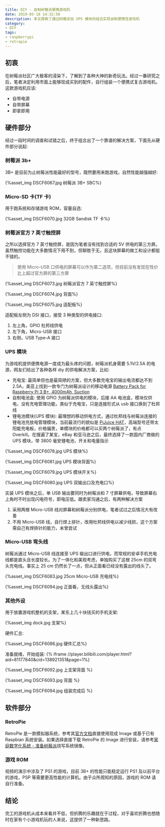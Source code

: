 ```yaml
---
title: DIY - 自制树莓派便携游戏机
date: 2019-05-18 14:32:58
description: 本文探索了通过树莓派加 UPS 模块的组合实现自制便携性游戏机
category:
- DIY
tags:
- raspberrypi
- retropie
---
```


## 初衷
在树莓派社区广大极客的浸染下，了解到了各种大神的新奇玩法。经过一番研究之后，笔者决定利用市面上能够现成买到的配件，自行组装一个便携式复古游戏机。这款游戏机应该:
- 自带电源
- 自带屏幕
- 即拿即用

## 硬件部分
经过一段时间的调查和试错之后，终于组合出了一个靠谱的解决方案，下面先从硬件部分说起:
### 树莓派 3b+
3B+ 是目前为止树莓派性能最好的型号，既然要用来跑游戏，自然性能越强越好:

{%asset_img DSCF6067.jpg 树莓派 3B+ SBC%} 

### Micro-SD 卡(TF 卡)
用于跑系统和存储游戏 ROM，容量自选:

{%asset_img DSCF6070.jpg 32GB Sandisk TF 卡%} 

### 树莓派官方 7 英寸触控屏
之所以选择官方 7 英寸触控屏，是因为笔者没有找到合适的 5V 供电的第三方屏。虽然触控功能在大多数情况下用不到，但聊胜于无，且这块屏幕的做工和设计都挺不错的。
> 使用 Micro-USB 口供电的屏幕可以作为第二选项，但目前没有发现在性价比上超过官方屏的第三方屏

{%asset_img DSCF6073.jpg 树莓派官方 7 英寸触控屏%} 

{%asset_img DSCF6074.jpg 背面%} 

{%asset_img DSCF6075.jpg 适配板%} 

适配板左侧为 DSI 接口，接受 3 种类型的供电接口:

1. 左上角，GPIO 杜邦线供电
2. 左下角，Micro-USB 接口
3. 右侧，USB Type-A 接口

### UPS 模块
为游戏机提供便携电源一度成为最头疼的问题，树莓派机身需要 5.1V/2.5A 的电源，网友们给出了各种各样 diy 的供电解决方案，比如:
- 充电宝: 最简单但也是最简陋的方案，但大多数充电宝的输出电流都达不到 2.5A，美亚上找到一款专门为树莓派设计的移动电源 [Battery Pack for Raspberry Pi 3 B+, 4000mAh, Suction](https://www.amazon.com/dp/B07BSG7V3J/?coliid=I51AG6BSQZU3Y&colid=T1IGTU2GG2TB&psc=0&ref_=lv_ov_lig_dp_it)
- 自制电池盒: 使用 GPIO 为树莓派供电的模块，后接 AA 电池盒，模块仅供电，没有充电管理功能，类似于充电宝，只是连接形式从 usb 接口换到了杜邦线
- 锂电池模块(UPS 模块): 最理想的移动供电方式，通过杜邦线与树莓派连接的锂电池充放电管理模块，当前最流行的貌似是 [PiJuice HAT](https://uk.pi-supply.com/products/pijuice-standard)，高端型号还带太阳能充电板，价格偏贵，单模块的价格都可以买两个树莓派了，有点 Overkill。在搜遍了某宝，eBay 和亚马逊之后，最终选择了一款国内厂商做的 UPS 模块，带 3800 毫安锂电池，开关和电量指示

{%asset_img DSCF6078.jpg UPS 模块%}

{%asset_img DSCF6081.jpg UPS 模块背面%} 

{%asset_img DSCF6079.jpg UPS 模块开关%} 

{%asset_img DSCF6080.jpg UPS 双输出口及充电口%}

实装 UPS 模块之后，单 USB 输出要同时为树莓派和 7 寸屏幕供电，导致屏幕右上角时不时出现闪电符号，即电压低。跟卖家沟通之后，有两种解决方案
1. 采用两根 Micro-USB 线对屏幕和树莓派分别供电，笔者试过之后情况大有改善
2. 不用 Micro-USB 线，自行焊上排针，改用杜邦线供电以减少线损，这个方案需自己有焊排针的能力，未曾尝试

### Micro-USB 弯头线
树莓派通过 Micro-USB 线连接至 UPS 输出口进行供电，而常规的安卓手机充电线都是直头且长度较长。为了一体化和美观考虑，单独购买了这根 25cm 的双弯头充电线。事实上 25 cm 仍然长了一点，但从正面看已经没有露出的线头了。

{%asset_img DSCF6083.jpg 25cm Micro-USB 充电线%}

{%asset_img DSCF6094.jpg 正面看，无线头露出%}

### 其他外设
用于放置游戏机整机的支架，某东上几十块钱买的手机支架:

{%asset_img dock.jpg 支架%}

硬件汇总:

{%asset_img DSCF6086.jpg 硬件汇总%}

准备就绪，开始组装:
{% iframe //player.bilibili.com/player.html?aid=81177840&cid=138921351&page=1%}

{%asset_img DSCF6092.jpg 上支架背面 %}

{%asset_img DSCF6093.jpg 背面 %}

{%asset_img DSCF6094.jpg 组装完成后 %}

## 软件部分
### RetroPie
RetroPie 是一款模拟器系统，参考其[官方文档](https://retropie.org.uk/)直接使用现成 Image 或基于已有 Raspbian 系统安装。如果选择直接下载 RetroPie 的 Image 进行安装，请参考[家庭数字化系统 - 准备树莓派](/homeserver-setup-raspberry-pi)烧写系统镜像。

### 游戏 ROM
视频的演示中涉及了 PS1 的游戏，目前 3B+ 的性能只能稳定运行 PS1 及以前平台的游戏，PSP 等需要更高性能的计算机。由于众所周知的原因，游戏的 ROM 请自行准备。

## 结论
完工的游戏机从成本来看并不低，但折腾的乐趣就在于过程，对于喜欢折腾也想随时在家有个小游戏机玩的人来说，这提供了一种新思路。